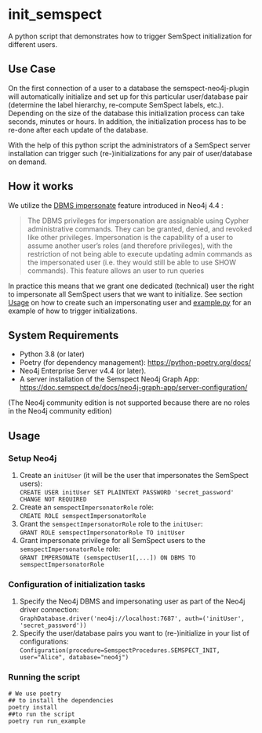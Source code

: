 # init_semspect

A python script that demonstrates how to trigger SemSpect initialization for different users.

## Use Case

On the first connection of a user to a database the semspect-neo4j-plugin will automatically initialize and set up for this particular user/database pair (determine the label hierarchy, re-compute SemSpect labels, etc.). Depending on the size of the database this initialization process can take seconds, minutes or hours. In addition, the initialization process has to be re-done after each update of the database.

With the help of this python script the administrators of a SemSpect server installation can trigger such (re-)initializations for any pair of user/database on demand.

## How it works

We utilize the [DBMS impersonate](https://neo4j.com/docs/cypher-manual/current/access-control/dbms-administration/#access-control-dbms-administration-impersonation) feature introduced in Neo4j
4.4 : 
> The DBMS privileges for impersonation are assignable using Cypher administrative commands.
> They can be granted, denied, and revoked like other privileges.
> Impersonation is the capability of a user to assume another user’s roles (and therefore privileges),
> with the restriction of not being able to execute updating admin commands as the impersonated user
> (i.e. they would still be able to use SHOW commands). This feature allows an user to run queries

In practice this means that we grant one dedicated (technical) user the right to impersonate all SemSpect users that we want to initialize. See section [Usage](#usage) on how to create such an impersonating user and [example.py](https://github.com/derivo-company/semspect-neo4j-init/blob/develop/example.py) for an example of how to trigger initializations.

## System Requirements

* Python 3.8 (or later)
* Poetry (for dependency management): https://python-poetry.org/docs/
* Neo4j Enterprise Server v4.4 (or later).
* A server installation of the Semspect Neo4j Graph App: https://doc.semspect.de/docs/neo4j-graph-app/server-configuration/

(The Neo4j community edition is not supported because there are no roles in the Neo4j community edition)

## Usage

### Setup Neo4j

1. Create an `initUser` (it will be the user that impersonates the SemSpect users):   
```CREATE USER initUser SET PLAINTEXT PASSWORD 'secret_password' CHANGE NOT REQUIRED```
2. Create an `semspectImpersonatorRole` role:   
```CREATE ROLE semspectImpersonatorRole```
4. Grant the `semspectImpersonatorRole` role to the `initUser`:   
```GRANT ROLE semspectImpersonatorRole TO initUser```
5. Grant impersonate privilege for all SemSpect users to the `semspectImpersonatorRole` role:   
```GRANT IMPERSONATE (semspectUser1[,...]) ON DBMS TO semspectImpersonatorRole```

### Configuration of initialization tasks

1. Specify the Neo4j DBMS and impersonating user as part of the Neo4j driver connection:  
```GraphDatabase.driver('neo4j://localhost:7687', auth=('initUser', 'secret_password'))```
2. Specify the user/database pairs you want to (re-)initialize in your list of configurations:   
```Configuration(procedure=SemspectProcedures.SEMSPECT_INIT, user="Alice", database="neo4j")```

### Running the script

```shell
# We use poetry 
## to install the dependencies
poetry install
##to run the script
poetry run run_example
```


